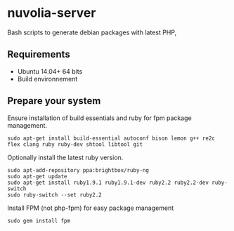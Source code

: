 # nuvolia-server
Bash scripts to generate debian packages with latest PHP,


## Requirements

- Ubuntu 14.04+ 64 bits
- Build environnement

## Prepare your system

Ensure installation of build essentials and ruby for fpm package management.

```shell
sudo apt-get install build-essential autoconf bison lemon g++ re2c flex clang ruby ruby-dev shtool libtool git
```

Optionally install the latest ruby version.

```shell
sudo apt-add-repository ppa:brightbox/ruby-ng
sudo apt-get update
sudo apt-get install ruby1.9.1 ruby1.9.1-dev ruby2.2 ruby2.2-dev ruby-switch
sudo ruby-switch --set ruby2.2
```

Install FPM (not php-fpm) for easy package management

```shell
sudo gem install fpm
```


